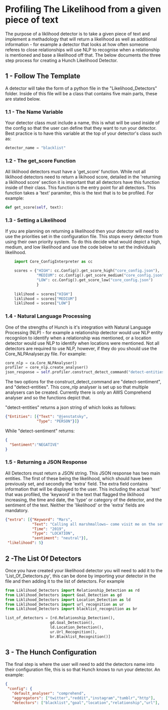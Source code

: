 # Profiling The Likelihood from a given piece of text
The purpose of a liklihood detector is to take a given piece of text and implement a methadology that will return a likelihood as well as additional information - for example a detector that looks at how often someone referes to close relationships will use NLP to recognise when a relationship is mentioned and base a likelihood off that. The below documents the three step process for creating a Hunch Likelihood Detector. 

## 1 - Follow The Template
A detector will take the form of a python file in the "Likelihood_Detectors" folder. Inside of this file will be a class that contains five main parts, these are stated below.

### 1.1 - The Name Variable
Your detector class must include a name, this is what will be used inside of the config so that the user can define that they want to run your detector. Best practice is to have this variable at the top of your detector's class such as:

```python
detector_name = "blacklist"
```
### 1.2 - The get_score Function
All liklihood detectors must have a 'get_score' function. While not all liklihood detectors need to return a likihood score, detailed in the 'returning a liklihood score' section it is important that all detectors have this function inside of their class. This function is the entry point for all detectors. This function takes a 'text' paramiter, this is the text that is to be profiled. For example:

```python
def get_score(self, text):
```
### 1.3 - Setting a Likelihood
If you are planning on returning a likelihood then your detector will need to use the priorities set in the configuration file. This stops every detector from using their own priority system. To do this decide what would depict a high, medium, and low likelihood and use the code below to set the individuals likelihood. 

```python
    import Core_ConfigInterpreter as cc

    scores = {"HIGH": cc.Config().get_score_high("core_config.json"),
              "MEDIUM": cc.Config().get_score_medium("core_config.json"),
              "LOW": cc.Config().get_score_low("core_config.json")
              }
              
    liklihood = scores["HIGH"]
    liklihood = scores["MEDIUM"]
    liklihood = scores["LOW"]
```
### 1.4 - Natural Language Processing
One of the strengths of Hunch is it's integration with Natural Language Processing (NLP) - for example a relationship detector would use NLP entity recogniion to identify when a relationship was mentioned, or a location detector would use NLP to identify when locations were mentioned. Not all detectors are required to use NLP, however, if they do you should use the Core_NLPAnalyser.py file. For example:

 ```python
core_nlp = ca.Core_NLPAnalyser()
profiler = core_nlp.create_analyser()
json_response = self.profiler.construct_detect_command("detect-entities", self.text_to_profile)
```
The two options for the construct_detect_command are "detect-sentiment", and "detect-entities". This core_nlp analyser is set up so that multiple analysers can be created. Currently there is only an AWS Comprehend analyser and so the functions depict that. 

"detect-entities" returns a json string of which looks as follows:
 ```json
{"Entities": [{"Text": "@jenstatsky",
               "Type": "PERSON"}]}
```

While "detect-sentiment" returns:
 ```json
{  
   "Sentiment":"NEGATIVE"
}
```

### 1.5 - Returning a JSON Response
All Detectors must return a JSON string. This JSON response has two main entities. The first of these being the likelihood, which should have been previously set, and secondly the 'extra' field. The extra field contains information that will be displayed to the user. This including the actual 'text' that was profiled, the 'keyword' in the text that flagged the liklihood increasing, the time and date, the 'type' or category of the detector, and the sentiment of the text. Neither the 'likelihood' or the 'extra' fields are mandatory.

```json
{"extra": [{"Keyword": "Mars",
            "Text": "Calling all marshmallows— come visit me on the set of Veronica Mars and get an inside look into Mars...",
            "Time": "2019",
            "Type": "LOCATION",
            "sentiment": "neutral"}],
 "likelihood": 5}
 ```

## 2 -The List Of Detectors
Once you have created your likelihood detector you will need to add it to the 'List_Of_Detectors.py', this can be done by importing your detector in the file and then adding it to the list of detectors. For example

 ```python
from Liklihood_Detectors import Relationship_Detection as rd
from Liklihood_Detectors import Goal_Detection as gd
from Liklihood_Detectors import Location_Detection as ld
from Liklihood_Detectors import url_recognition as ur
from Liklihood_Detectors import blacklist_recognition as br

list_of_detectors = [rd.Relationship_Detection(),
                     gd.Goal_Detection(),
                     ld.Location_Detection(),
                     ur.Url_Recognition(),
                     br.Blacklist_Recognition()]
 ```
 
 ## 3 - The Hunch Configuration
 The final step is where the user will need to add the detectors name into their configuration file, this is so that Hunch knows to run your detector. An example:
 
 ```json
 {
  "config": {
    "default_analyser": "comprehend",
    "aggregators": ["twitter","reddit","instagram","tumblr","http"],
    "detectors": ["blacklist","goal","location","relationship","url"],
 ```
